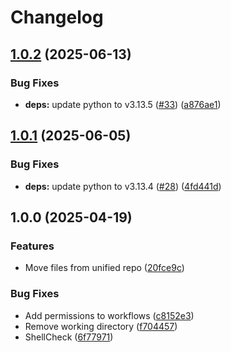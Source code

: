 # Changelog

## [1.0.2](https://github.com/MattKobayashi/container-irrd/compare/v1.0.1...v1.0.2) (2025-06-13)


### Bug Fixes

* **deps:** update python to v3.13.5 ([#33](https://github.com/MattKobayashi/container-irrd/issues/33)) ([a876ae1](https://github.com/MattKobayashi/container-irrd/commit/a876ae16216bdbd523f7a577e084a2e363773519))

## [1.0.1](https://github.com/MattKobayashi/container-irrd/compare/v1.0.0...v1.0.1) (2025-06-05)


### Bug Fixes

* **deps:** update python to v3.13.4 ([#28](https://github.com/MattKobayashi/container-irrd/issues/28)) ([4fd441d](https://github.com/MattKobayashi/container-irrd/commit/4fd441dd6f09869399acd612c16d4aeaee5f2ae7))

## 1.0.0 (2025-04-19)


### Features

* Move files from unified repo ([20fce9c](https://github.com/MattKobayashi/container-irrd/commit/20fce9ca308b7a670a46fc430d4ab0de78e0dd7a))


### Bug Fixes

* Add permissions to workflows ([c8152e3](https://github.com/MattKobayashi/container-irrd/commit/c8152e317c7061952d49850304e5d678e6e2e951))
* Remove working directory ([f704457](https://github.com/MattKobayashi/container-irrd/commit/f7044572048eb948757c061486ad1685cbd361a4))
* ShellCheck ([6f77971](https://github.com/MattKobayashi/container-irrd/commit/6f77971e8754f9e62a2cae7a6ea8f26dd91ef183))
